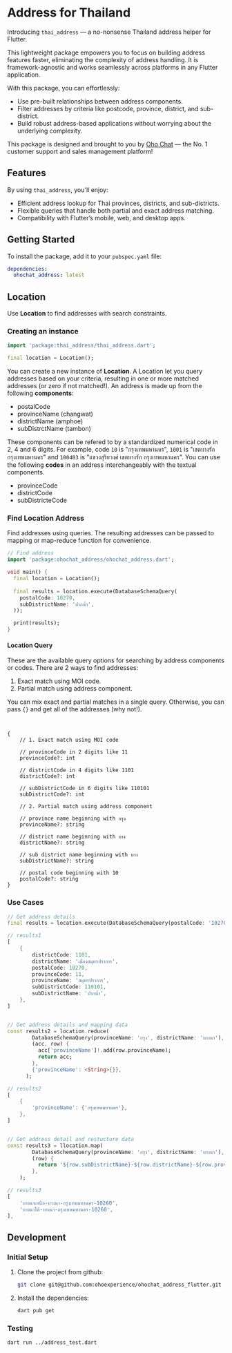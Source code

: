 # Address for Thailand


Introducing `thai_address` — a no-nonsense Thailand address helper for Flutter.

This lightweight package empowers you to focus on building address features faster, eliminating the complexity of address handling. It is framework-agnostic and works seamlessly across platforms in any Flutter application.

With this package, you can effortlessly:

- Use pre-built relationships between address components.
- Filter addresses by criteria like postcode, province, district, and sub-district.
- Build robust address-based applications without worrying about the underlying complexity.

This package is designed and brought to you by [Oho Chat](https://www.oho.chat) — the No. 1 customer support and sales management platform!

## Features

By using `thai_address`, you'll enjoy:

- Efficient address lookup for Thai provinces, districts, and sub-districts.
- Flexible queries that handle both partial and exact address matching.
- Compatibility with Flutter’s mobile, web, and desktop apps.

## Getting Started

To install the package, add it to your `pubspec.yaml` file:

```yaml
dependencies:
  ohochat_address: latest
```
## Location

Use **Location** to find addresses with search constraints.

### Creating an instance

```dart
import 'package:thai_address/thai_address.dart';

final location = Location();
```

You can create a new instance of **Location**. A Location let you query addresses based on your criteria, resulting in one or more matched addresses (or zero if not matched!). An address is made up from the following **components**:

- postalCode
- provinceName (changwat)
- districtName (amphoe)
- subDistrctName (tambon)

These components can be refered to by a standardized numerical code in 2, 4 and 6 digits. For example, code `10` is "กรุงเทพมหานคร", `1001` is "เขตบางรัก กรุงเทพมหานคร" and `100403` is "แขวงสุริยวงศ์ เขตบางรัก กรุงเทพมหานคร". You can use the following **codes** in an address interchangeably with the textual components.

- provinceCode
- districtCode
- subDistricteCode

### Find Location Address

Find addresses using queries. The resulting addresses can be passed to mapping or map-reduce function for convenience.

```dart
// Find address
import 'package:ohochat_address/ohochat_address.dart';

void main() {
  final location = Location();
  
  final results = location.execute(DatabaseSchemaQuery(
    postalCode: 10270,
    subDistrictName: 'ปากน้ำ',
  ));

  print(results);
}
```

#### Location Query

These are the available query options for searching by address components or codes. There are 2 ways to find addresses:

1. Exact match using MOI code.
2. Partial match using address component.

You can mix exact and partial matches in a single query. Otherwise, you can pass `{}` and get all of the addresses (why not!).

```


{
    // 1. Exact match using MOI code

    // provinceCode in 2 digits like 11
    provinceCode?: int

    // districtCode in 4 digits like 1101
    districtCode?: int

    // subDistrictCode in 6 digits like 110101
    subDistrictCode?: int

    // 2. Partial match using address component

    // province name beginning with กรุง
    provinceName?: string

    // district name beginning with บาง
    districtName?: string

    // sub district name beginning with บาง
    subDistrictName?: string

    // postal code beginning with 10
    postalCode?: string
}
```


### Use Cases
```dart
// Get address details
final results = location.execute(DatabaseSchemaQuery(postalCode: '10270',provinceName:'สมุทร'));

// results1
[
    {
        districtCode: 1101,
        districtName: 'เมืองสมุทรปราการ',
        postalCode: 10270,
        provinceCode: 11,
        provinceName: 'สมุทรปราการ',
        subDistrictCode: 110101,
        subDistrictName: 'ปากน้ำ',
    },
]


// Get address details and mapping data
const results2 = location.reduce(
        DatabaseSchemaQuery(provinceName: 'กรุง', districtName: 'บางนา'),
        (acc, row) {
          acc['provinceName']!.add(row.provinceName);
          return acc;
        },
        {'provinceName': <String>{}},
      );

// results2
[
    {
        'provinceName': {'กรุงเทพมหานคร'},
    },
]


// Get address detail and restucture data
const results3 = llocation.map(
        DatabaseSchemaQuery(provinceName: 'กรุง', districtName: 'บางนา'),
        (row) {
          return '${row.subDistrictName}-${row.districtName}-${row.provinceName}-${row.postalCode}';
        },
    );

// results3
[
    'บางนาเหนือ-บางนา-กรุงเทพมหานคร-10260',
    'บางนาใต้-บางนา-กรุงเทพมหานคร-10260',
],
```

## Development

### Initial Setup

1.  Clone the project from github:

    ```bash
    git clone git@github.com:ohoexperience/ohochat_address_flutter.git

    ```

2.  Install the dependencies:

    ```bash
    dart pub get
    ```

### Testing
```bash
dart run ../address_test.dart
```

